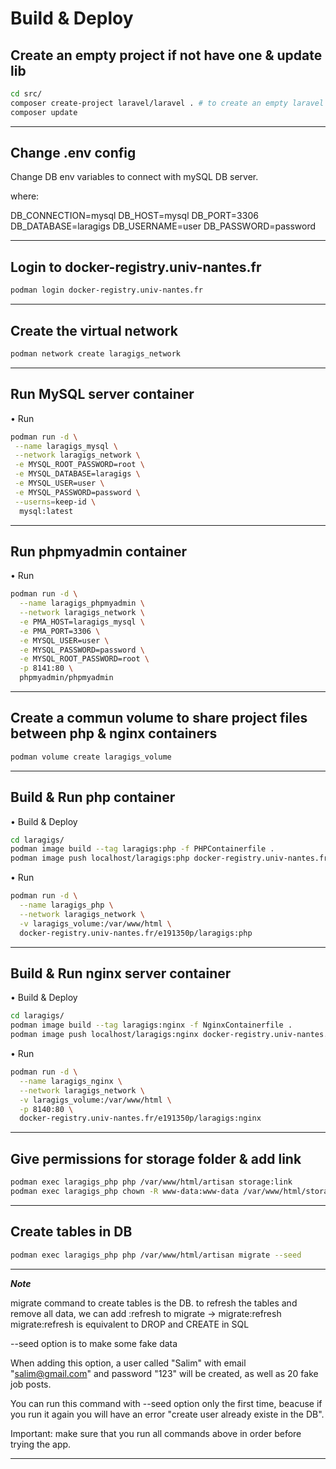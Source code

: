 # Build & Deploy

## Create an empty project if not have one & update lib

```bash
cd src/
composer create-project laravel/laravel . # to create an empty laravel project, copy src files of laravel project if already have a project and ignore this command.
composer update
```

---

## Change .env config

Change DB env variables to connect with mySQL DB server.

where:

DB_CONNECTION=mysql
DB_HOST=mysql
DB_PORT=3306
DB_DATABASE=laragigs
DB_USERNAME=user
DB_PASSWORD=password

---

## Login to docker-registry.univ-nantes.fr

```bash
podman login docker-registry.univ-nantes.fr
```

---

## Create the virtual network

```bash
podman network create laragigs_network
```

---

## Run MySQL server container

• Run

```bash
podman run -d \
 --name laragigs_mysql \
 --network laragigs_network \
 -e MYSQL_ROOT_PASSWORD=root \
 -e MYSQL_DATABASE=laragigs \
 -e MYSQL_USER=user \
 -e MYSQL_PASSWORD=password \
 --userns=keep-id \
  mysql:latest
```

---

## Run phpmyadmin container

• Run

```bash
podman run -d \
  --name laragigs_phpmyadmin \
  --network laragigs_network \
  -e PMA_HOST=laragigs_mysql \
  -e PMA_PORT=3306 \
  -e MYSQL_USER=user \
  -e MYSQL_PASSWORD=password \
  -e MYSQL_ROOT_PASSWORD=root \
  -p 8141:80 \
  phpmyadmin/phpmyadmin
```

---

## Create a commun volume to share project files between php & nginx containers

```bash
podman volume create laragigs_volume
```

---

## Build & Run php container

• Build & Deploy

```bash
cd laragigs/
podman image build --tag laragigs:php -f PHPContainerfile .
podman image push localhost/laragigs:php docker-registry.univ-nantes.fr/e191350p/laragigs:php
```

• Run

```bash
podman run -d \
  --name laragigs_php \
  --network laragigs_network \
  -v laragigs_volume:/var/www/html \
  docker-registry.univ-nantes.fr/e191350p/laragigs:php
```

---

## Build & Run nginx server container

• Build & Deploy

```bash
cd laragigs/
podman image build --tag laragigs:nginx -f NginxContainerfile .
podman image push localhost/laragigs:nginx docker-registry.univ-nantes.fr/e191350p/laragigs:nginx
```

• Run

```bash
podman run -d \
  --name laragigs_nginx \
  --network laragigs_network \
  -v laragigs_volume:/var/www/html \
  -p 8140:80 \
  docker-registry.univ-nantes.fr/e191350p/laragigs:nginx
```

---

## Give permissions for storage folder & add link

```bash
podman exec laragigs_php php /var/www/html/artisan storage:link
podman exec laragigs_php chown -R www-data:www-data /var/www/html/storage
```

---

## Create tables in DB

```bash
podman exec laragigs_php php /var/www/html/artisan migrate --seed
```

---

**_Note_**

migrate command to create tables is the DB.
to refresh the tables and remove all data, we can add :refresh to migrate -> migrate:refresh
migrate:refresh is equivalent to DROP and CREATE in SQL

--seed option is to make some fake data

When adding this option, a user called "Salim" with email "salim@gmail.com" and password "123" will be created, as well as 20 fake job posts.

You can run this command with --seed option only the first time, beacuse if you run it again you will have an error "create user already existe in the DB".

Important: make sure that you run all commands above in order before trying the app.

---
